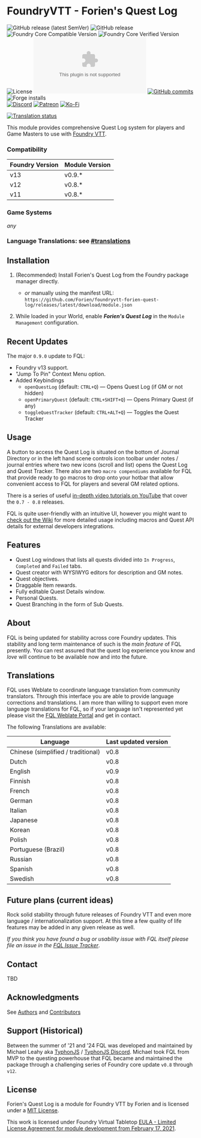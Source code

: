 # FoundryVTT - Forien's Quest Log

![GitHub release (latest SemVer)](https://img.shields.io/github/v/release/Forien/foundryvtt-forien-quest-log?style=for-the-badge&label=Forien%27s+Quest+Log+version)
![GitHub release](https://img.shields.io/github/release-date/Forien/foundryvtt-forien-quest-log?style=for-the-badge)
![Foundry Core Compatible Version](https://img.shields.io/badge/dynamic/json.svg?url=https%3A%2F%2Fraw.githubusercontent.com%2FFoundry-Workshop%2Ftoken-action-hud-bf%2Fmaster%2Fdist%2Fmodule.json&label=Foundry%20Min%20Version&query=$.compatibility.minimum&colorB=orange&style=for-the-badge)
![Foundry Core Verified Version](https://img.shields.io/badge/dynamic/json.svg?url=https%3A%2F%2Fraw.githubusercontent.com%2FFoundry-Workshop%2Ftoken-action-hud-bf%2Fmaster%2Fdist%2Fmodule.json&label=Foundry%20Verified&query=$.compatibility.verified&colorB=orange&style=for-the-badge)
![License](https://img.shields.io/github/license/Forien/foundryvtt-forien-quest-log?style=for-the-badge)
![Zip Downloads](https://img.shields.io/github/downloads/Forien/foundryvtt-forien-quest-log/latest/module.zip?style=for-the-badge)
[![GitHub commits](https://img.shields.io/github/commits-since/Forien/foundryvtt-forien-quest-log/latest?style=for-the-badge)](https://github.com/Forien/foundryvtt-forien-quest-log/commits/)
![Forge installs](https://img.shields.io/badge/dynamic/json?label=Forge%20Installs&query=package.installs&suffix=%25&url=https%3A%2F%2Fforge-vtt.com%2Fapi%2Fbazaar%2Fpackage%2Fforien-quest-log&style=for-the-badge)      
[![Discord](https://img.shields.io/badge/Discord-%235865F2.svg?style=for-the-badge&logo=discord&logoColor=white&link=https%3A%2F%2Fdiscord.gg%2FXkTFv8DRDc)](https://discord.gg/XkTFv8DRDc)
[![Patreon](https://img.shields.io/badge/Patreon-F96854?style=for-the-badge&logo=patreon&logoColor=white)](https://www.patreon.com/foundryworkshop)
[![Ko-Fi](https://img.shields.io/badge/Ko--fi-F16061?style=for-the-badge&logo=ko-fi&logoColor=white)](https://ko-fi.com/forien)

[![Translation status](https://hosted.weblate.org/widget/foriens-quest-log/287x66-black.png)](https://hosted.weblate.org/engage/foriens-quest-log/)

This module provides comprehensive Quest Log system for players and Game Masters to use with [Foundry VTT](https://foundryvtt.com/).

### Compatibility

| Foundry Version | Module Version |
|-----------------|----------------|
| v13             | v0.9.*         |
| v12             | v0.8.*         |
| v11             | v0.8.*         |

### Game Systems
_any_

### Language Translations: see [#translations](#translations)

## Installation

1. (Recommended) Install Forien's Quest Log from the Foundry package manager directly. 
   - _or_ manually using the manifest URL: `https://github.com/Forien/foundryvtt-forien-quest-log/releases/latest/download/module.json`


2. While loaded in your World, enable **_Forien's Quest Log_** in the `Module Management` configuration. 

## Recent Updates

The major `0.9.0` update to FQL:

- Foundry v13 support.
- "Jump To Pin" Context Menu option.
- Added Keybindings
  - `openQuestLog` (default: `CTRL+Q`) — Opens Quest Log (if GM or not hidden)
  - `openPrimaryQuest` (default: `CTRL+SHIFT+Q`) — Opens Primary Quest (if any)
  - `toggleQuestTracker` (default: `CTRL+ALT+Q`) — Toggles the Quest Tracker

## Usage

A button to access the Quest Log is situated on the bottom of Journal Directory or in the left hand scene controls icon 
toolbar under notes / journal entries where two new icons (scroll and list) opens the Quest Log and Quest Tracker. There
also are two `macro compendiums` available for FQL that provide ready to go macros to drop onto your hotbar that allow
convenient access to FQL for players and several GM related options.

There is a series of useful [in-depth video tutorials on YouTube](https://www.youtube.com/playlist?list=PLHslnNa8QKdD_M29g_Zs0f9zyAUVJ32Ne) 
that cover the `0.7 - 0.8` releases.

FQL is quite user-friendly with an intuitive UI, however you might want to [check out the Wiki](https://github.com/Forien/foundryvtt-forien-quest-log/wiki) for more detailed usage including macros and Quest API details for external developers integrations. 

## Features

- Quest Log windows that lists all quests divided into `In Progress`, `Completed` and `Failed` tabs.
- Quest creator with WYSIWYG editors for description and GM notes.
- Quest objectives.
- Draggable Item rewards.
- Fully editable Quest Details window.
- Personal Quests.
- Quest Branching in the form of Sub Quests.

## About

FQL is being updated for stability across core Foundry updates. This stability and long term maintenance of such is 
the _main feature_ of FQL presently. You can rest assured that the quest log experience you know and _love_ will 
continue to be available now and into the future.

## Translations

FQL uses Weblate to coordinate language translation from community translators. Through this interface you are able to
provide language corrections and translations. I am more than willing to support even more language translations for
FQL, so if your language isn't represented yet please visit the [FQL Weblate Portal](https://hosted.weblate.org/projects/foriens-quest-log/)
and get in contact.

The following Translations are available:

| Language                           | Last updated version |
|------------------------------------|----------------------|
| Chinese (simplified / traditional) | v0.8                 |
| Dutch                              | v0.8                 |
| English                            | v0.9                 |
| Finnish                            | v0.8                 |
| French                             | v0.8                 |
| German                             | v0.8                 |
| Italian                            | v0.8                 |
| Japanese                           | v0.8                 |
| Korean                             | v0.8                 |
| Polish                             | v0.8                 |
| Portuguese (Brazil)                | v0.8                 |
| Russian                            | v0.8                 |
| Spanish                            | v0.8                 |
| Swedish                            | v0.8                 |

## Future plans (current ideas)

Rock solid stability through future releases of Foundry VTT and even more language / internationalization support.
At this time a few quality of life features may be added in any given release as well.

_If you think you have found a bug or usability issue with FQL itself please file an issue in the 
[FQL Issue Tracker](https://github.com/Forien/foundryvtt-forien-quest-log/issues)_.

## Contact

TBD

## Acknowledgments

See [Authors](https://github.com/Forien/foundryvtt-forien-quest-log/blob/master/AUTHORS) and
[Contributors](https://github.com/Forien/foundryvtt-forien-quest-log/graphs/contributors)

## Support (Historical)

Between the summer of '21 and '24 FQL was developed and maintained by Michael Leahy aka [TyphonJS](https://github.com/typhonrt) / 
[TyphonJS Discord](https://typhonjs.io/discord/). Michael took FQL from MVP to the questing powerhouse that FQL became
and maintained the package through a challenging series of Foundry core update `v0.8` through `v12`. 

## License

Forien's Quest Log is a module for Foundry VTT by Forien and is licensed under a [MIT License](https://github.com/Forien/foundryvtt-forien-quest-log/blob/master/LICENSE). 

This work is licensed under Foundry Virtual Tabletop [EULA - Limited License Agreement for module development from February 17, 2021](https://foundryvtt.com/article/license/).
